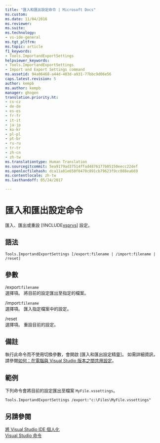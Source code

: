 ```yaml
---
title: "匯入和匯出設定命令 | Microsoft Docs"
ms.custom: 
ms.date: 11/04/2016
ms.reviewer: 
ms.suite: 
ms.technology:
- vs-ide-general
ms.tgt_pltfrm: 
ms.topic: article
f1_keywords:
- Tools.ImportandExportSettings
helpviewer_keywords:
- Tools.ImportandExportSettings
- Import and Export Settings command
ms.assetid: 94a06468-a44d-403d-a931-77bbc9d06e56
caps.latest.revision: 5
author: kempb
ms.author: kempb
manager: ghogen
translation.priority.ht:
- cs-cz
- de-de
- es-es
- fr-fr
- it-it
- ja-jp
- ko-kr
- pl-pl
- pt-br
- ru-ru
- tr-tr
- zh-cn
- zh-tw
ms.translationtype: Human Translation
ms.sourcegitcommit: 5ea9179ad37514ffad4876177b05150eecc22def
ms.openlocfilehash: dca11a81e650f0470c891cb79623f9cc088ea669
ms.contentlocale: zh-tw
ms.lasthandoff: 05/24/2017

---
```

# <a name="import-and-export-settings-command"></a>匯入和匯出設定命令
匯入、匯出或重設 [!INCLUDE[vsprvs](../../code-quality/includes/vsprvs_md.md)] 設定。  
  
## <a name="syntax"></a>語法  
  
```  
Tools.ImportandExportSettings [/export:filename | /import:filename | /reset]  
```  
  
## <a name="switches"></a>參數  
 /export:`filename`  
 選擇項。 將目前的設定匯出至指定的檔案。  
  
 /import:`filename`  
 選擇項。 匯入指定檔案中的設定。  
  
 /reset  
 選擇項。 重設目前的設定。  
  
## <a name="remarks"></a>備註  
 執行此命令而不使用切換參數，會開啟 [匯入和匯出設定精靈]。 如需詳細資訊，請參閱[如何：在電腦與 Visual Studio 版本之間共用設定](http://msdn.microsoft.com/en-us/1131fb10-35c1-42da-9cd8-91aa3235b882)。  
  
## <a name="example"></a>範例  
 下列命令會將目前的設定匯出至檔案 `MyFile.vssettings`。  
  
```  
Tools.ImportandExportSettings /export:"c:\Files\MyFile.vssettings"  
```  
  
## <a name="see-also"></a>另請參閱  
 [將 Visual Studio IDE 個人化](../../ide/personalizing-the-visual-studio-ide.md)   
 [Visual Studio 命令](../../ide/reference/visual-studio-commands.md)
